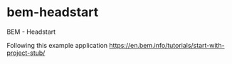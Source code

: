 # bem-headstart
BEM - Headstart

Following this example application https://en.bem.info/tutorials/start-with-project-stub/

